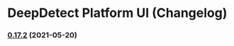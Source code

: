 # DeepDetect Platform UI (Changelog)

### [0.17.2](https://github.com/jolibrain/platform_ui/compare/v0.17.1...v0.17.2) (2021-05-20)
